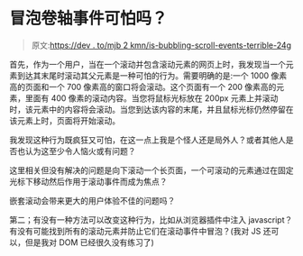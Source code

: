 # 冒泡卷轴事件可怕吗？

> 原文:[https://dev . to/mjb 2 kmn/is-bubbling-scroll-events-terrible-24g](https://dev.to/mjb2kmn/is-bubbling-scroll-events-terrible-24g)

首先，作为一个用户，当在一个滚动并包含滚动元素的网页上时，我发现当一个元素到达其末尾时滚动其父元素是一种可怕的行为。需要明确的是:一个 1000 像素高的页面和一个 700 像素高的窗口将会滚动。这个页面有一个 200 像素高的元素，里面有 400 像素的滚动内容。当您将鼠标光标放在 200px 元素上并滚动时，该元素中的内容将会滚动。当您到达该内容的末尾，并且鼠标光标仍然停留在该元素上时，页面将开始滚动。

我发现这种行为既疯狂又可怕，在这一点上我是个怪人还是局外人？或者其他人是否也认为这至少令人恼火或有问题？

这里相关但没有解决的问题是向下滚动一个长页面，一个可滚动的元素通过在固定光标下移动然后作用于滚动事件而成为焦点？

嵌套滚动会带来更大的用户体验不佳的问题吗？

第二；有没有一种方法可以改变这种行为，比如从浏览器插件中注入 javascript？有没有可能找到所有的滚动元素并防止它们在滚动事件中冒泡？(我对 JS 还可以，但是我对 DOM 已经很久没有练习了)